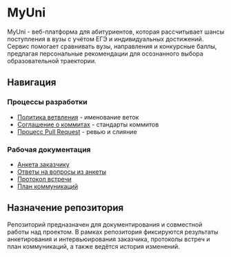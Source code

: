 # MyUni

MyUni - веб-платформа для абитуриентов, которая рассчитывает шансы поступления в вузы с учётом ЕГЭ и индивидуальных достижений. Сервис помогает сравнивать вузы, направления и конкурсные баллы, предлагая персональные рекомендации для осознанного выбора образовательной траектории.

## Навигация

### Процессы разработки
* [Политика ветвления](docs/branching-policy.md) - именование веток
* [Соглашение о коммитах](docs/commit-convention.md) - стандарты коммитов  
* [Процесс Pull Request](docs/pull-request-guide.md) - ревью и слияние

### Рабочая документация
* [Анкета заказчику](content/questionnaire.md)
* [Ответы на вопросы из анкеты](content/questionnaire-answers.docx)
* [Протокол встречи](content/meeting-minutes.md)
* [План коммуникаций](content/communication-plan.md)

## Назначение репозитория

Репозиторий предназначен для документирования и совместной работы над проектом. В рамках репозитория фиксируются результаты анкетирования и интервьюирования заказчика, протоколы встреч и план коммуникаций, а также ведётся история изменений.
